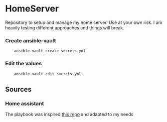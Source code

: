 # HomeServer

Repository to setup and manage my home server.
Use at your own risk. I am heavily testing different approaches and things will break.


### Create ansible-vault

```ssh
    ansible-vault create secrets.yml
```

### Edit the values

```sh
    ansible-vault edit secrets.yml
```


## Sources

### Home assistant

The playbook was inspired [this repo](https://github.com/nununo/ansible-role-proxmox-haos-install) and adapted to my needs

